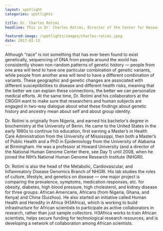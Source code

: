 ```yaml
---
layout: spotlight
categories: spotlights

title: Dr. Charles Rotimi
headline: This is Dr. Charles Rotimi, Director of the Center for Research on Genomics and Global Health (CRGGH), an initiative that brings together researchers from different parts of the NIH to better understand how genetic and environmental factors come together to result in complex diseases, across the world’s populations.

featured-image: /spotlights/images/charles-rotimi.jpeg
date: 2017-02-13
---
```


Although “race” is not something that has ever been found to exist genetically, sequencing of DNA from people around the world has consistently shown non-random patterns of genetic history — people from one area will tend to have one particular combination of genetic variants, while people from another area will tend to have a different combination of variants. These geographic and genetic changes are associated with different susceptibilities to disease and different health risks, meaning that the better we can explain these connections, the better we can personalize medical efforts. At the same time, Dr. Rotimi and his collaborators at the CRGGH want to make sure that researchers and human subjects are engaged in two-way dialogue about what these findings about genetic history and ancestry mean about self and about group identity.

Dr. Rotimi is originally from Nigeria, and earned his bachelor’s degree in biochemistry at the University of Benin. He came to the United States in the early 1980s to continue his education, first earning a Master’s in Health Care Administration from the University of Mississippi, then both a Master’s of Public Health and a PhD in Epidemiology from the University of Alabama at Birmingham. He was a professor at Howard University (and a director of the National Human Genome Center there, see Day 1) until 2008, when he joined the NIH’s National Human Genome Research Institute (NHGRI).

Dr. Rotimi is also the head of the Metabolic, Cardiovascular, and Inflammatory Disease Genomics Branch of NHGRI. His lab studies the roles of culture, lifestyle, and genetics on disease — one major project is comparing the prevalence, symptoms, medication responses, etc. for obesity, diabetes, high blood pressure, high cholesterol, and kidney disease for three groups: African Americans, Africans (from Nigeria, Ghana, and Kenya) and China (Suizhou). He also started an initiative called Human Health and Heredity in Africa (H3Africa), which is working to build infrastructure for African scientists to participate as active collaborators in research, rather than just sample collectors. H3Africa works to train African scientists, helps secure funding for technological research resources, and is developing a network of collaboration among African scientists.